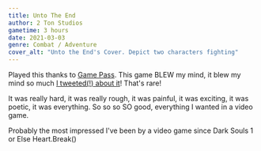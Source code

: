 ```yaml
---
title: Unto The End
author: 2 Ton Studios
gametime: 3 hours
date: 2021-03-03
genre: Combat / Adventure
cover_alt: "Unto the End's Cover. Depict two characters fighting"
---
```


Played this thanks to [Game Pass](http://xbox.com/gamepass). This game BLEW my mind, it blew my mind so much [I tweeted(!) about it](https://twitter.com/_princesseuh/status/1367540286478499849)! That's rare!

It was really hard, it was really rough, it was painful, it was exciting, it was poetic, it was everything. So so so SO good, everything I wanted in a video game.

Probably the most impressed I've been by a video game since Dark Souls 1 or Else Heart.Break()
